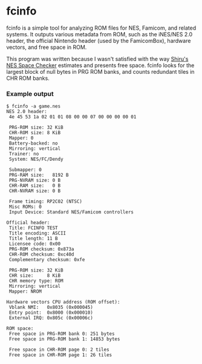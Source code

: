 # fcinfo

fcinfo is a simple tool for analyzing ROM files for NES, Famicom, and related systems. It outputs various metadata from ROM, such as the iNES/NES 2.0 header, the official Nintendo header (used by the FamicomBox), hardware vectors, and free space in ROM.

This program was written because I wasn't satisfied with the way [Shiru's NES Space Checker](https://forums.nesdev.org/viewtopic.php?t=8476) estimates and presents free space. fcinfo looks for the largest block of null bytes in PRG ROM banks, and counts redundant tiles in CHR ROM banks.

### Example output
```
$ fcinfo -a game.nes
NES 2.0 header:
 4e 45 53 1a 02 01 01 08 00 00 07 00 00 00 00 01

 PRG-ROM size: 32 KiB
 CHR-ROM size: 8 KiB
 Mapper: 0
 Battery-backed: no
 Mirroring: vertical
 Trainer: no
 System: NES/FC/Dendy

 Submapper: 0
 PRG-RAM size:   8192 B
 PRG-NVRAM size: 0 B
 CHR-RAM size:   0 B
 CHR-NVRAM size: 0 B

 Frame timing: RP2C02 (NTSC)
 Misc ROMs: 0
 Input Device: Standard NES/Famicom controllers

Official header:
 Title: FCINFO TEST
 Title encoding: ASCII
 Title length: 11 B
 Licensee code: 0x00
 PRG-ROM checksum: 0x873a
 CHR-ROM checksum: 0xc40d
 Complementary checksum: 0xfe

 PRG-ROM size: 32 KiB
 CHR size:     8 KiB
 CHR memory type: ROM
 Mirroring: vertical
 Mapper: NROM

Hardware vectors CPU address (ROM offset):
 Vblank NMI:   0x8035 (0x000045)
 Entry point:  0x8000 (0x000010)
 External IRQ: 0x805c (0x00006c)

ROM space:
 Free space in PRG-ROM bank 0: 251 bytes
 Free space in PRG-ROM bank 1: 14853 bytes

 Free space in CHR-ROM page 0: 2 tiles
 Free space in CHR-ROM page 1: 26 tiles
```
